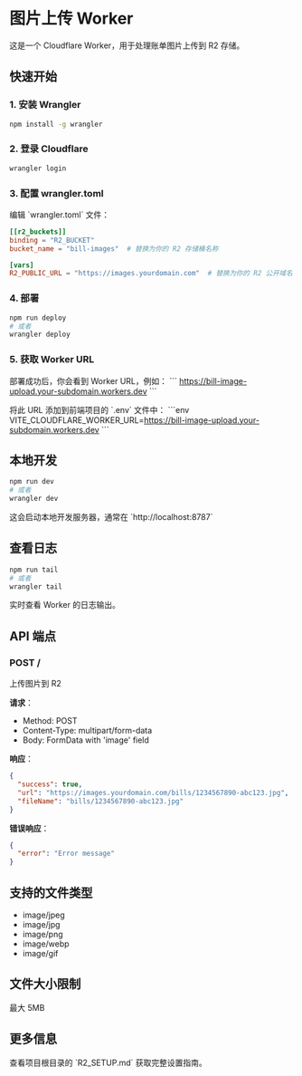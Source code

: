 # 图片上传 Worker

这是一个 Cloudflare Worker，用于处理账单图片上传到 R2 存储。

## 快速开始

### 1. 安装 Wrangler

```bash
npm install -g wrangler
```

### 2. 登录 Cloudflare

```bash
wrangler login
```

### 3. 配置 wrangler.toml

编辑 \`wrangler.toml\` 文件：

```toml
[[r2_buckets]]
binding = "R2_BUCKET"
bucket_name = "bill-images"  # 替换为你的 R2 存储桶名称

[vars]
R2_PUBLIC_URL = "https://images.yourdomain.com"  # 替换为你的 R2 公开域名
```

### 4. 部署

```bash
npm run deploy
# 或者
wrangler deploy
```

### 5. 获取 Worker URL

部署成功后，你会看到 Worker URL，例如：
\`\`\`
https://bill-image-upload.your-subdomain.workers.dev
\`\`\`

将此 URL 添加到前端项目的 \`.env\` 文件中：
\`\`\`env
VITE_CLOUDFLARE_WORKER_URL=https://bill-image-upload.your-subdomain.workers.dev
\`\`\`

## 本地开发

```bash
npm run dev
# 或者
wrangler dev
```

这会启动本地开发服务器，通常在 \`http://localhost:8787\`

## 查看日志

```bash
npm run tail
# 或者
wrangler tail
```

实时查看 Worker 的日志输出。

## API 端点

### POST /

上传图片到 R2

**请求**：
- Method: POST
- Content-Type: multipart/form-data
- Body: FormData with 'image' field

**响应**：
```json
{
  "success": true,
  "url": "https://images.yourdomain.com/bills/1234567890-abc123.jpg",
  "fileName": "bills/1234567890-abc123.jpg"
}
```

**错误响应**：
```json
{
  "error": "Error message"
}
```

## 支持的文件类型

- image/jpeg
- image/jpg
- image/png
- image/webp
- image/gif

## 文件大小限制

最大 5MB

## 更多信息

查看项目根目录的 \`R2_SETUP.md\` 获取完整设置指南。
